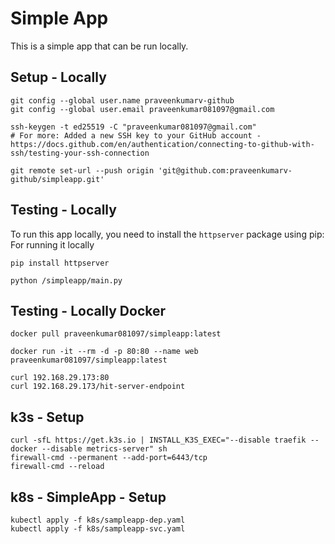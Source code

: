 # Simple App

This is a simple app that can be run locally.

## Setup - Locally

```shell
git config --global user.name praveenkumarv-github
git config --global user.email praveenkumar081097@gmail.com

ssh-keygen -t ed25519 -C "praveenkumar081097@gmail.com"
# For more: Added a new SSH key to your GitHub account - https://docs.github.com/en/authentication/connecting-to-github-with-ssh/testing-your-ssh-connection

git remote set-url --push origin 'git@github.com:praveenkumarv-github/simpleapp.git'
```

## Testing - Locally

To run this app locally, you need to install the `httpserver` package using pip:
For running it locally

```shell
pip install httpserver

python /simpleapp/main.py
```

## Testing - Locally Docker

```shell
docker pull praveenkumar081097/simpleapp:latest

docker run -it --rm -d -p 80:80 --name web praveenkumar081097/simpleapp:latest

curl 192.168.29.173:80
curl 192.168.29.173/hit-server-endpoint
```

## k3s - Setup
```shell
curl -sfL https://get.k3s.io | INSTALL_K3S_EXEC="--disable traefik --docker --disable metrics-server" sh
firewall-cmd --permanent --add-port=6443/tcp
firewall-cmd --reload
```
## k8s - SimpleApp - Setup
```shell
kubectl apply -f k8s/sampleapp-dep.yaml
kubectl apply -f k8s/sampleapp-svc.yaml
```
